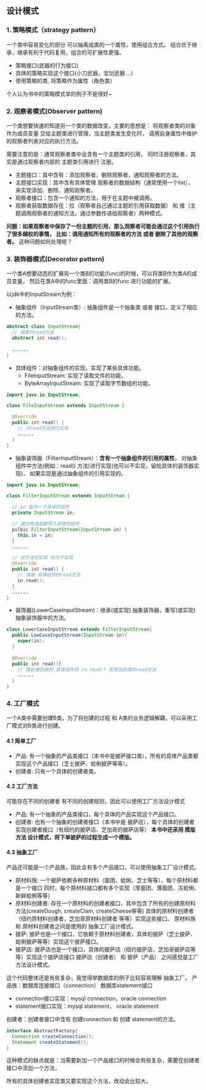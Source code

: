 ## 设计模式
### 1. 策略模式（strategy pattern）
一个类中容易变化的部分 可以抽离成类的一个属性，使用组合方式。
组合优于继承，继承有利于代码复用，组合的可扩展性更强。

* 策略接口(武器的行为接口)
* 具体的策略实现这个接口(小刀武器，宝剑武器 ...)
* 使用策略的类, 将策略作为属性（角色类）

个人认为书中的策略模式举的例子不是很好~

### 2. 观察者模式(Observer pattern)
一个类想要快速的知道另一个类的数据改变。主要的思想是：
将观察者类的对象 作为成员变量 交给主题类进行管理，当主题类发生变化时，
调用自身属性中维护的观察者列表对应的执行方法。

需要注意的是：通常观察者类中会含有一个主题类的引用，
同时注册观察者，其实是通过观察者内部的 主题类引用进行 注册。

* 主题接口：其中含有：添加观察者，删除观察者，通知观察者的方法。
* 主题接口实现：其中含有具体管理 观察者的数据结构（通常使用一个list），
来实现添加、删除、通知观察者。
* 观察者接口：包含一个通知的方法，用于在主题中被调用。
* 观察者获取数据存在：拉（观察者自己通过主题的引用获取数据） 
和 推（主题调用观察者的通知方法，通过参数传递给观察者）两种模式。

**问题：如果观察者中保存了一份主题的引用，那么观察者可能会通过这个引用执行了很多越权的事情，
比如：调用通知所有的观察者的方法 或者 删除了其他的观察者。** 这种问题如何处理呢？

### 3. 装饰器模式(Decorator pattern)
一个类A想要动态的扩展另一个类B的功能(func)的时候，可以将类B作为类A的成员变量，
然后在类A中的func里面：调用类B的func 进行功能的扩展。

以jdk中的InputStream为例：
* 抽象组件（InputStream类）: 抽象组件是一个抽象类 或者 接口，定义了相应的方法。
```java
abstract class InputStream{
  // 抽象的read方法
  abstract int read();
  
  ......
}
```
* 具体组件：对抽象组件的实现，实现了某些具体功能。
  * FileInputStream: 实现了读取文件的功能。
  * ByteArrayInputStream: 实现了读取字节数组的功能。

```java
import java.io.InputStream;

class FileInputStream extends InputStream {

  @Override
  public int read() {
    // 对read方法进行实现
    ......
  }
}
```
* 抽象装饰器（FilterInputStream）：**含有一个抽象组件的引用的属性**，
对抽象组件中方法(例如：read() 方法)进行实现(也可以不实现，留给具体的装饰器实现)，
如果实现是通过抽象组件的引用实现的。

```java
import java.io.InputStream;

class FilterInputStream extends InputStream {

  // in 指向一个具体的组件
  private InputStream in;

  // 通过构造函数传入具体的组件
  pulbic FilterInputStream(InputStream in) {
    this.in = in;
  }
  ......

  // 该方法可实现 也可不实现
  @Override
  public int read() {
    // 调用 具体组件的read方法
    in.read();
  }
  ......
}

```
* 装饰器(LowerCaseInputStream)：继承(或实现) 抽象装饰器，重写(或实现) 抽象装饰器中的方法。
```java
class LowerCaseInputStream extends FilterInputStream{
  public LowCaseInputStream(InputStream in){
    super(in);
  }
  
  @Override
  public int read(){
    // 借助被包装的 具体组件的 in.read() 实现当前类的read方法
    ......
  }
}
```
### 4. 工厂模式
一个A类中需要创建B类，为了将创建的过程 和 A类的业务逻辑解耦，可以采用工厂模式对B类进行创建。
#### 4.1 简单工厂
* 产品: 有一个抽象的产品类接口（本书中是披萨接口类），所有的具体产品类都实现这个产品接口（芝士披萨、蛤俐披萨等等）。
* 创建者: 只有一个具体的创建者类。
#### 4.2 工厂方法
可能存在不同的创建者 有不同的创建规则，因此可以使用工厂方法设计模式

* 产品: 有一个抽象的产品类接口，每个具体的产品实现这个产品接口。
* 创建者: 也有一个抽象的创建者接口（本书中是 披萨店），每个具体的创建者实现创建者接口（有纽约的披萨店、芝加哥的披萨店等）
**本书中还采用 模版方法 设计模式，将下单披萨的过程生成一个模版。**
#### 4.3 抽象工厂
产品还可能是一个产品族，因此会有多个产品接口，可以使用抽象工厂设计模式。
* 原材料族: 一个披萨依赖多种原材料（面团、蛤俐、芝士等等），每个原材料都是一个接口
同时，每个原材料接口都有多个实现（厚面团、薄面团、冻蛤俐、新鲜蛤俐等等）
* 原材料创建者: 存在一个原材料的创建者接口，其中包含了所有的创建原材料方法(createDough, createClam, createCheese等等)
具体的原材料创建者（纽约原材料创建者，芝加哥原材料创建者 等等）实现这些接口。
原材料族 和 原材料创建者之间是使用的 抽象工厂设计模式。
* 披萨: 披萨也是一个接口，它依赖于原材料创建者，具体的披萨（芝士披萨、蛤俐披萨等等）实现这个披萨接口。
* 披萨店: 披萨店也是一个接口，具体的披萨店（纽约披萨店、芝加哥披萨店等等）实现这个披萨店接口
披萨店（创建者） 和 披萨（产品） 之间感觉是工厂方法设计模式。

这个代码整体还是有些复杂，我觉得举数据库的例子比较容易理解 抽象工厂。
产品族：数据库连接接口（connection） 数据库statement接口
* connection接口实现：mysql connection，oracle connection
* statement接口实现：mysql statement， oracle statement

创建者：创建者接口中含有 创建connection 和 创建 statement的方法。
```java
interface AbstractFactory{
  Connection createConnection();
  Statement createStatement();
}
```
这种模式的缺点就是：当需要新加一个产品接口的时候会有些复杂，需要在创建者接口中添加一个方法，

所有的具体创建者实现类又要实现这个方法，改动会比较大。
